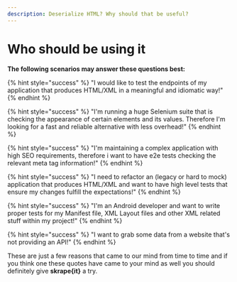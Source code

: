 ```yaml
---
description: Deserialize HTML? Why should that be useful?
---
```


# Who should be using it

**The following scenarios may answer these questions best:**

{% hint style="success" %}
"I would like to test the endpoints of my application that produces HTML/XML in a meaningful and idiomatic way!"
{% endhint %}

{% hint style="success" %}
"I'm running a huge Selenium suite that is checking the appearance of certain elements and its values. Therefore I'm looking for a fast and reliable alternative with less overhead!"
{% endhint %}

{% hint style="success" %}
"I'm maintaining a complex application with high SEO requirements, therefore i want to have e2e tests checking the relevant meta tag information!"
{% endhint %}

{% hint style="success" %}
"I need to refactor an \(legacy or hard to mock\) application that produces HTML/XML and want to have high level tests that ensure my changes fulfill the expectations!"
{% endhint %}

{% hint style="success" %}
"I'm an Android developer and want to write proper tests for my Manifest file, XML Layout files and other XML related stuff within my project!"
{% endhint %}

{% hint style="success" %}
"I want to grab some data from a website that's not providing an API!"
{% endhint %}

These are just a few reasons that came to our mind  from time to time and if you think one these quotes have came to your mind as well you should definitely give **skrape{it}** a try. 

